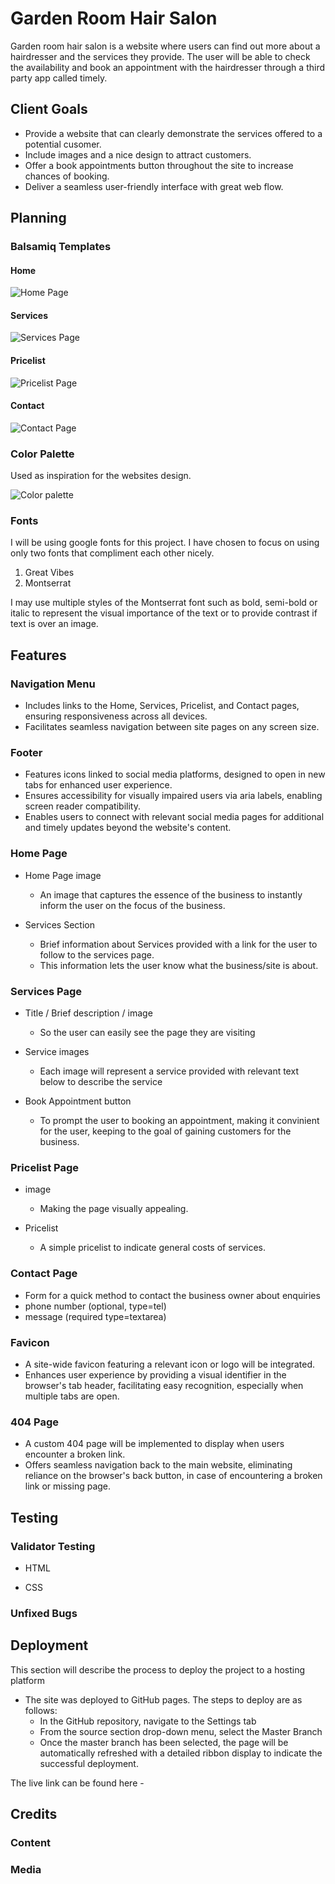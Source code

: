 # Garden Room Hair Salon

Garden room hair salon is a website where users can find out more about a hairdresser and the services they provide. The user will be able to check the availability and book an appointment with the hairdresser through a third party app called timely.

## Client Goals

- Provide a website that can clearly demonstrate the services offered to a potential cusomer.
- Include images and a nice design to attract customers.
- Offer a book appointments button throughout the site to increase chances of booking.
- Deliver a seamless user-friendly interface with great web flow.

## Planning

### Balsamiq Templates
#### Home
![Home Page](./assets/images/readme-images/home%20-%20wireframe.png)

#### Services
![Services Page](./assets/images/readme-images/services-wireframe.png)

#### Pricelist
![Pricelist Page](./assets/images/readme-images/pricelist-wireframe.png)

#### Contact
![Contact Page](./assets/images/readme-images/contact-wireframe.png)

### Color Palette
Used as inspiration for the websites design.

![Color palette](./assets/images/readme-images/color-palette.png)

### Fonts 
I will be using google fonts for this project. I have chosen to focus on using only two fonts that compliment each other nicely.

1. Great Vibes
2. Montserrat

I may use multiple styles of the Montserrat font such as bold, semi-bold or italic to represent the visual importance of the text or to provide contrast if text is over an image.

## Features 

### Navigation Menu
- Includes links to the Home, Services, Pricelist, and Contact pages, ensuring responsiveness across all devices.
- Facilitates seamless navigation between site pages on any screen size.

### Footer
- Features icons linked to social media platforms, designed to open in new tabs for enhanced user experience.
- Ensures accessibility for visually impaired users via aria labels, enabling screen reader compatibility.
- Enables users to connect with relevant social media pages for additional and timely updates beyond the website's content.

### Home Page
* Home Page image
    * An image that captures the essence of the business to instantly inform the user on the focus of the business. 

* Services Section
    * Brief information about Services provided with a link for the user to follow to the services page.
    * This information lets the user know what the business/site is about.

### Services Page
* Title / Brief description / image
    * So the user can easily see the page they are visiting

* Service images
    * Each image will represent a service provided with relevant text below to describe the service
 
* Book Appointment button
    * To prompt the user to booking an appointment, making it convinient for the user, keeping to the goal of gaining customers for the business.
 
### Pricelist Page
* image
    * Making the page visually appealing.

* Pricelist
    * A simple pricelist to indicate general costs of services.
 
### Contact Page
* Form for a quick method to contact the business owner about enquiries
* phone number (optional, type=tel)
* message (required type=textarea)

### Favicon
- A site-wide favicon featuring a relevant icon or logo will be integrated.
- Enhances user experience by providing a visual identifier in the browser's tab header, facilitating easy recognition, especially when multiple tabs are open.

### 404 Page
- A custom 404 page will be implemented to display when users encounter a broken link.
- Offers seamless navigation back to the main website, eliminating reliance on the browser's back button, in case of encountering a broken link or missing page.

## Testing 


### Validator Testing 

- HTML
  
- CSS
  

### Unfixed Bugs



## Deployment

This section will describe the process to deploy the project to a hosting platform 

- The site was deployed to GitHub pages. The steps to deploy are as follows: 
  - In the GitHub repository, navigate to the Settings tab 
  - From the source section drop-down menu, select the Master Branch
  - Once the master branch has been selected, the page will be automatically refreshed with a detailed ribbon display to indicate the successful deployment. 

The live link can be found here - 


## Credits 



### Content 


### Media


